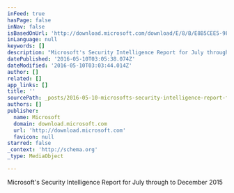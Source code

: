 ```yaml
---
inFeed: true
hasPage: false
inNav: false
isBasedOnUrl: 'http://download.microsoft.com/download/E/8/B/E8B5CEE5-9FF6-4419-B7BF-698D2604E2B2/Microsoft_Security_Intelligence_Report_Volume_20_English.pdf'
inLanguage: null
keywords: []
description: "Microsoft's Security Intelligence Report for July through to December 2015"
datePublished: '2016-05-10T03:05:38.074Z'
dateModified: '2016-05-10T03:03:44.014Z'
author: []
related: []
app_links: []
title: ''
sourcePath: _posts/2016-05-10-microsofts-security-intelligence-report-for-july-through-to.md
authors: []
publisher:
  name: Microsoft
  domain: download.microsoft.com
  url: 'http://download.microsoft.com'
  favicon: null
starred: false
_context: 'http://schema.org'
_type: MediaObject

---
```

Microsoft's Security Intelligence Report for July through to December 2015